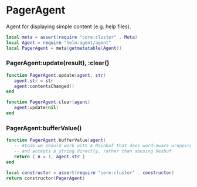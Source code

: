 # PagerAgent

Agent for displaying simple content \(e\.g\. help files\)\.

```lua
local meta = assert(require "core:cluster" . Meta)
local Agent = require "helm:agent/agent"
local PagerAgent = meta(getmetatable(Agent))
```


### PagerAgent:update\(result\), :clear\(\)

```lua
function PagerAgent.update(agent, str)
   agent.str = str
   agent:contentsChanged()
end

function PagerAgent.clear(agent)
   agent:update(nil)
end
```


### PagerAgent:bufferValue\(\)

```lua
function PagerAgent.bufferValue(agent)
   -- #todo we should work with a Rainbuf that does word-aware wrapping
   -- and accepts a string directly, rather than abusing Resbuf
   return { n = 1, agent.str }
end
```


```lua
local constructor = assert(require "core:cluster" . constructor)
return constructor(PagerAgent)
```
